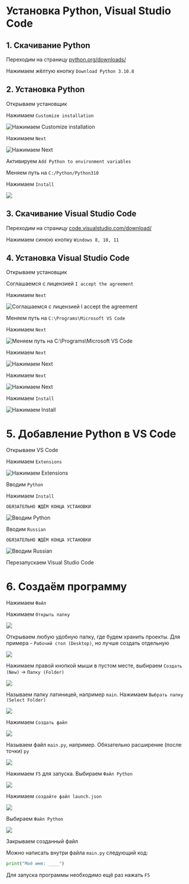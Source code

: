 # Установка Python, Visual Studio Code

## 1. Скачивание Python

Переходим на страницу [python.org/downloads/](https://www.python.org/downloads/)

Нажимаем жёлтую кнопку ```Download Python 3.10.8```


## 2. Установка Python

Открываем установщик

Нажимаем ```Customize installation```

![Нажимаем ```Customize installation```](/screen/Screenshot_2.png)

Нажимаем ```Next```

![Нажимаем ```Next```](/screen/Screenshot_3.png)

Активируем ```Add Python to environment variables```

Меняем путь на ```C:/Python/Python310```

Нажимаем ```Install```

![](/screen/Screenshot_4.png)


## 3. Скачивание Visual Studio Code

Переходим на страницу [code.visualstudio.com/download/](https://code.visualstudio.com/download)

Нажимаем синюю кнопку ```Windows 8, 10, 11```


## 4. Установка Visual Studio Code

Открываем установщик

Соглашаемся с лицензией ```I accept the agreement```

Нажимаем ```Next```

![Соглашаемся с лицензией ```I accept the agreement```](/screen/Screenshot_6.png)

Меняем путь на ```C:\Programs\Microsoft VS Code```

Нажимаем ```Next```

![Меняем путь на ```C:\Programs\Microsoft VS Code```](/screen/Screenshot_7.png)

Нажимаем ```Next```

![Нажимаем ```Next```](/screen/Screenshot_8.png)

Нажимаем ```Next```

![Нажимаем ```Next```](/screen/Screenshot_9.png)

Нажимаем ```Install```

![Нажимаем ```Install```](/screen/Screenshot_10.png)


# 5. Добавление Python в VS Code

Открываем VS Code

Нажимаем ```Extensions```

![Нажимаем ```Extensions```](/screen/Screenshot_11.png)

Вводим ```Python```

Нажимаем ```Install```

```ОБЯЗАТЕЛЬНО ЖДЁМ КОНЦА УСТАНОВКИ```

![Вводим ```Python```](/screen/Screenshot_12.png)

Вводим ```Russian```

```ОБЯЗАТЕЛЬНО ЖДЁМ КОНЦА УСТАНОВКИ```

![Вводим ```Russian```](/screen/Screenshot_13.png)

Перезапускаем Visual Studio Code


# 6. Создаём программу

Нажимаем ```Файл```

Нажимаем ```Открыть папку```

![](/screen/first/Screenshot_1.png)

Открываем любую удобную папку, где будем хранить проекты. Для примера - ```Рабочий стол (Desktop)```, но лучше создать отдельную

![](/screen/first/Screenshot_2.png)

Нажимаем правой кнопкой мыши в пустом месте, выбираем ```Создать (New)``` -> ```Папку (Folder)```

![](/screen/first/Screenshot_3.png)

Называем папку латиницей, например ```main```. Нажимаем ```Выбрать папку (Select Folder)```

![](/screen/first/Screenshot_4.png)

Нажимаем ```Создать файл```

![](/screen/first/Screenshot_5.png)

Называем файл ```main.py```, например. Обязательно расширение (после точки) ```py```

![](/screen/first/Screenshot_6.png)

Нажимаем ```F5``` для запуска. Выбираем ```Файл Python```

![](/screen/first/Screenshot_7.png)

Нажимаем ```создайте файл launch.json```

![](/screen/first/Screenshot_8.png)

Выбираем ```Файл Python```

![](/screen/first/Screenshot_9.png)

Закрываем созданный файл

Можно написать внутри файла ```main.py``` следующий код:

```python
print("Моё имя: ____")
```

Для запуска программы необходимо ещё раз нажать ```F5```
